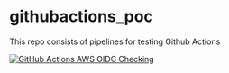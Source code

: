 # githubactions_poc
This repo consists of pipelines for testing Github Actions

[![GitHub Actions AWS OIDC Checking](https://github.com/manishawsfreelancer/githubactions_poc/actions/workflows/test_oidc.yaml/badge.svg)](https://github.com/manishawsfreelancer/githubactions_poc/actions/workflows/test_oidc.yaml)


